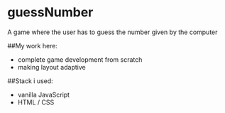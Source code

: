 # guessNumber
A game where the user has to guess the number given by the computer

##My work here:
* complete game development from scratch
* making layout adaptive

##Stack i used:
* vanilla JavaScript
* HTML / CSS
